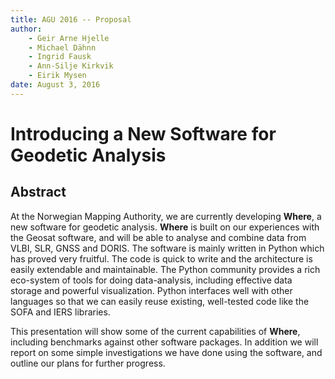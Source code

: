 ```yaml
---
title: AGU 2016 -- Proposal
author:
    - Geir Arne Hjelle
    - Michael Dähnn
    - Ingrid Fausk
    - Ann-Silje Kirkvik
    - Eirik Mysen
date: August 3, 2016
---
```


# Introducing a New Software for Geodetic Analysis

## Abstract

At the Norwegian Mapping Authority, we are currently developing __Where__, a new
software for geodetic analysis. __Where__ is built on our experiences with the
Geosat software, and will be able to analyse and combine data from VLBI, SLR,
GNSS and DORIS. The software is mainly written in Python which has proved very
fruitful. The code is quick to write and the architecture is easily extendable
and maintainable. The Python community provides a rich eco-system of tools for
doing data-analysis, including effective data storage and powerful
visualization. Python interfaces well with other languages so that we can easily
reuse existing, well-tested code like the SOFA and IERS libraries.

This presentation will show some of the current capabilities of __Where__,
including benchmarks against other software packages. In addition we will report
on some simple investigations we have done using the software, and outline our
plans for further progress.

